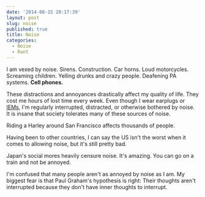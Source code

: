 ```yaml
---
date: '2014-08-15 20:17:39'
layout: post
slug: noise
published: true
title: Noise
categories:
  - Noise
  - Rant
---
```


I am vexed by noise. Sirens. Construction. Car horns. Loud motorcycles. Screaming children. Yelling drunks and crazy people. Deafening PA systems. **Cell phones.**

These distractions and annoyances drastically affect my quality of life. They cost me hours of lost time every week. Even though I wear earplugs or [IEMs](https://en.wikipedia.org/wiki/In-ear_monitor), I'm regularly interrupted, distracted, or otherwise bothered by noise. It is insane that society tolerates many of these sources of noise.

Riding a Harley around San Francisco affects thousands of people.

Having been to other countries, I can say the US isn't the worst when it comes to allowing noise, but it's still pretty bad.

Japan's social mores heavily censure noise. It's amazing. You can go on a train and not be annoyed.

I'm confused that many people aren't as annoyed by noise as I am. My biggest fear is that Paul Graham's hypothesis is right: Their thoughts aren't interrupted because they don't have inner thoughts to interrupt.
